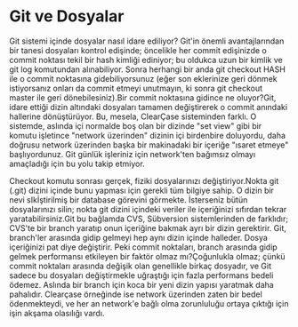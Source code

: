 # Git ve Dosyalar

Git sistemi içinde dosyalar nasıl idare ediliyor? Git'in önemli
avantajlarından bir tanesi dosyaları kontrol edişinde; öncelikle her
commit edişinizde o commit noktası tekil bir hash kimliği ediniyor; bu
oldukca uzun bir kimlik ve git log komutundan alınabiliyor. Sonra
herhangi bir anda git checkout HASH ile o commit noktasına
gidebiliyorsunuz (eğer son eklerinize geri dönmek istiyorsanız onları
da commit etmeyi unutmayın, ki sonra git checkout master ile geri
dönebilesiniz).Bir commit noktasına gidince ne oluyor?Git, idare
ettiği dizin altındaki dosyaları tamamen değiştirerek o commit
anındaki hallerine dönüştürüyor. Bu, mesela, ClearÇase sisteminden
farklı. O sistemde, aslında içi normalde boş olan bir dizinde "set
view" gibi bir komutu işletince "network üzerinden" dizinin içi
birdenbire doluyordu, daha doğrusu network üzerinden başka bir
makinadaki bir içeriğe "ısaret etmeye" başlıyordunuz. Git günlük
işleriniz için network'ten bağımsız olmayı amaçladığı için bu yolu
takip etmiyor.

Checkout komutu sonrası gerçek, fiziki dosyalarınızı
değiştiriyor.Nokta git (.git) dizini içinde bunu yapması için gerekli
tüm bilgiye sahip. O dizin bir nevi sIkİştirilmiş bir database
görevini görmekte. İsterseniz bütün dosyalarınızı silin; nokta git
dizini içindeki veriler ile içeriğinizi sıfırdan tekrar
yaratabilirsiniz.Git bu bağlamda CVS, Sübversion sistemlerinden de
farklıdır; CVS'te bir branch yaratıp onun içeriğine bakmak ayrı bir
dizin gerektirir. Git, branch'ler arasında gidip gelmeyi hep aynı
dizin içinde halleder. Dosya içeriğinizi pat diye değiştirir. Peki
commit noktaları, branch arasında gidip gelmek performansı etkileyen
bir faktör olmaz mı?Çoğunlukla olmaz; çünkü commit noktaları arasında
değişik olan genellikle birkaç dosyadır, ve Git sadece bu dosyaları
değiştirmekle uğraştığı için fazla performans bedeli ödemez. Aslında
bir branch için koca bir yeni dizin yapısı yaratmak daha
pahalıdır. Clearçase örneğinde ise network üzerinden zaten bir bedel
ödenmekteydi, ve her an network'e bağlı olma zorunluluğu ortaya
çıktığı için işin akşama olasılığı vardı.





